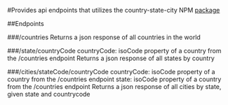 #Provides api endpoints that utilizes the country-state-city NPM [package]( https://www.npmjs.com/package/country-state-city)

##Endpoints

###/countries
Returns a json response of all countries in the world

###/state/countryCode
countryCode: isoCode property of a country from the /countries endpoint
Returns a json response of all states by country

###/cities/stateCode/countryCode
countryCode: isoCode property of a country from the /countries endpoint
state: isoCode property of a country from the /countries endpoint
Returns a json response of all cities by state, given state and countrycode
